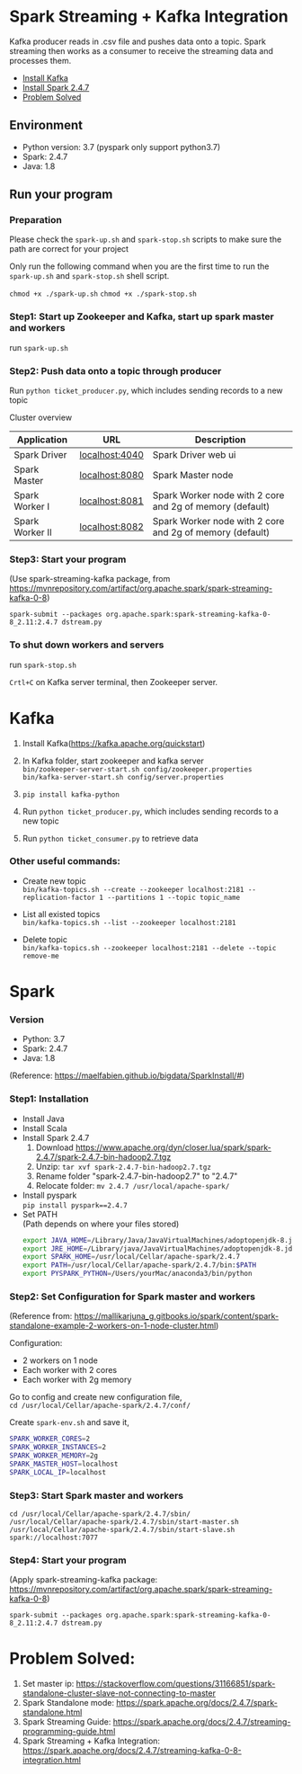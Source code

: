 # Spark Streaming + Kafka Integration
Kafka producer reads in .csv file and pushes data onto a topic. Spark streaming then works as a consumer to receive the streaming data and processes them.

- [Install Kafka](#kafka)
- [Install Spark 2.4.7](#spark)
- [Problem Solved](#problem-solved)

## Environment
- Python version: 3.7 (pyspark only support python3.7)
- Spark: 2.4.7
- Java: 1.8

## Run your program

### Preparation

Please check the ``spark-up.sh`` and ``spark-stop.sh`` scripts to make sure the path are correct for your project

Only run the following command when you are the first time to run the ``spark-up.sh`` and ``spark-stop.sh`` shell script.

``chmod +x ./spark-up.sh``
``chmod +x ./spark-stop.sh``

### Step1: Start up Zookeeper and Kafka, start up spark master and workers

run ``spark-up.sh``

### Step2: Push data onto a topic through producer
Run ```python ticket_producer.py```, which includes sending records to a new topic


Cluster overview

| Application     | URL                                      | Description                                                |
| --------------- | ---------------------------------------- | ---------------------------------------------------------- |
| Spark Driver    | [localhost:4040](http://localhost:4040/) | Spark Driver web ui                                        |
| Spark Master    | [localhost:8080](http://localhost:8080/) | Spark Master node                                          |
| Spark Worker I  | [localhost:8081](http://localhost:8081/) | Spark Worker node with 2 core and 2g of memory (default) |
| Spark Worker II | [localhost:8082](http://localhost:8082/) | Spark Worker node with 2 core and 2g of memory (default) |

### Step3: Start your program
(Use spark-streaming-kafka package, from https://mvnrepository.com/artifact/org.apache.spark/spark-streaming-kafka-0-8)

```spark-submit --packages org.apache.spark:spark-streaming-kafka-0-8_2.11:2.4.7 dstream.py```

### To shut down workers and servers

run ``spark-stop.sh``

```Crtl+C``` on Kafka server terminal, then Zookeeper server.


# Kafka
1. Install Kafka(https://kafka.apache.org/quickstart)
2. In Kafka folder, start zookeeper and kafka server  
```bin/zookeeper-server-start.sh config/zookeeper.properties```  
```bin/kafka-server-start.sh config/server.properties```

3. ```pip install kafka-python```
4. Run ```python ticket_producer.py```, which includes sending records to a new topic
5. Run ```python ticket_consumer.py``` to retrieve data



### Other useful commands:
* Create new topic  
```bin/kafka-topics.sh --create --zookeeper localhost:2181 --replication-factor 1 --partitions 1 --topic topic_name```

* List all existed topics  
```bin/kafka-topics.sh --list --zookeeper localhost:2181```

* Delete topic  
```bin/kafka-topics.sh --zookeeper localhost:2181 --delete --topic remove-me```


# Spark
### Version
- Python: 3.7  
- Spark: 2.4.7  
- Java: 1.8  

(Reference: https://maelfabien.github.io/bigdata/SparkInstall/#)

### Step1: Installation
- Install Java
- Install Scala
- Install Spark 2.4.7  
   1. Download https://www.apache.org/dyn/closer.lua/spark/spark-2.4.7/spark-2.4.7-bin-hadoop2.7.tgz  
   2. Unzip: ```tar xvf spark-2.4.7-bin-hadoop2.7.tgz```  
   3. Rename folder "spark-2.4.7-bin-hadoop2.7" to "2.4.7"  
   4. Relocate folder: ```mv 2.4.7 /usr/local/apache-spark/```
- Install pyspark  
   ```pip install pyspark==2.4.7```
- Set PATH  
   (Path depends on where your files stored)  
   ```bash
   export JAVA_HOME=/Library/Java/JavaVirtualMachines/adoptopenjdk-8.jdk/Contents/Home
   export JRE_HOME=/Library/java/JavaVirtualMachines/adoptopenjdk-8.jdk/Contents/Home/jre/
   export SPARK_HOME=/usr/local/Cellar/apache-spark/2.4.7
   export PATH=/usr/local/Cellar/apache-spark/2.4.7/bin:$PATH
   export PYSPARK_PYTHON=/Users/yourMac/anaconda3/bin/python
   ```

### Step2: Set Configuration for Spark master and workers
(Reference from: https://mallikarjuna_g.gitbooks.io/spark/content/spark-standalone-example-2-workers-on-1-node-cluster.html)

Configuration:  
- 2 workers on 1 node  
- Each worker with 2 cores
- Each worker with 2g memory
  
Go to config and create new configuration file,  
```cd /usr/local/Cellar/apache-spark/2.4.7/conf/```  
  
Create `spark-env.sh` and save it, 
```bash  
SPARK_WORKER_CORES=2
SPARK_WORKER_INSTANCES=2
SPARK_WORKER_MEMORY=2g
SPARK_MASTER_HOST=localhost
SPARK_LOCAL_IP=localhost
```

### Step3: Start Spark master and workers  
  ```cd /usr/local/Cellar/apache-spark/2.4.7/sbin/```  
  ```/usr/local/Cellar/apache-spark/2.4.7/sbin/start-master.sh```  
  ```/usr/local/Cellar/apache-spark/2.4.7/sbin/start-slave.sh spark://localhost:7077```   
   
### Step4: Start your program
(Apply spark-streaming-kafka package: https://mvnrepository.com/artifact/org.apache.spark/spark-streaming-kafka-0-8)

```spark-submit --packages org.apache.spark:spark-streaming-kafka-0-8_2.11:2.4.7 dstream.py```  


# Problem Solved:
1. Set master ip: https://stackoverflow.com/questions/31166851/spark-standalone-cluster-slave-not-connecting-to-master  
2. Spark Standalone mode: https://spark.apache.org/docs/2.4.7/spark-standalone.html  
3. Spark Streaming Guide: https://spark.apache.org/docs/2.4.7/streaming-programming-guide.html  
4. Spark Streaming + Kafka Integration: https://spark.apache.org/docs/2.4.7/streaming-kafka-0-8-integration.html
